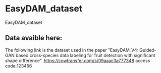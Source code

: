 # EasyDAM_dataset
EasyDAM_dataset
## Data avaible here:
The following link is the dataset used in the paper "EasyDAM_V4: Guided-GAN based cross-species data labeling for fruit detection with significant shape difference".
https://cowtransfer.com/s/09aaac3a777348
access code:123456
